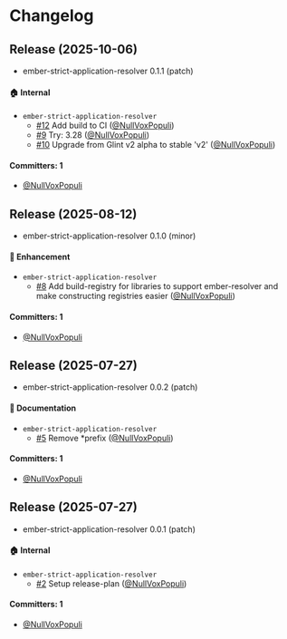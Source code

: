 # Changelog

## Release (2025-10-06)

* ember-strict-application-resolver 0.1.1 (patch)

#### :house: Internal
* `ember-strict-application-resolver`
  * [#12](https://github.com/ember-cli/ember-strict-application-resolver/pull/12) Add build to CI ([@NullVoxPopuli](https://github.com/NullVoxPopuli))
  * [#9](https://github.com/ember-cli/ember-strict-application-resolver/pull/9) Try: 3.28 ([@NullVoxPopuli](https://github.com/NullVoxPopuli))
  * [#10](https://github.com/ember-cli/ember-strict-application-resolver/pull/10) Upgrade from Glint v2 alpha to stable 'v2' ([@NullVoxPopuli](https://github.com/NullVoxPopuli))

#### Committers: 1
- [@NullVoxPopuli](https://github.com/NullVoxPopuli)

## Release (2025-08-12)

* ember-strict-application-resolver 0.1.0 (minor)

#### :rocket: Enhancement
* `ember-strict-application-resolver`
  * [#8](https://github.com/NullVoxPopuli/ember-strict-application-resolver/pull/8) Add build-registry for libraries to support ember-resolver and make constructing registries easier ([@NullVoxPopuli](https://github.com/NullVoxPopuli))

#### Committers: 1
- [@NullVoxPopuli](https://github.com/NullVoxPopuli)

## Release (2025-07-27)

* ember-strict-application-resolver 0.0.2 (patch)

#### :memo: Documentation
* `ember-strict-application-resolver`
  * [#5](https://github.com/NullVoxPopuli/ember-strict-application-resolver/pull/5) Remove *prefix ([@NullVoxPopuli](https://github.com/NullVoxPopuli))

#### Committers: 1
- [@NullVoxPopuli](https://github.com/NullVoxPopuli)

## Release (2025-07-27)

* ember-strict-application-resolver 0.0.1 (patch)

#### :house: Internal
* `ember-strict-application-resolver`
  * [#2](https://github.com/NullVoxPopuli/ember-strict-application-resolver/pull/2) Setup release-plan ([@NullVoxPopuli](https://github.com/NullVoxPopuli))

#### Committers: 1
- [@NullVoxPopuli](https://github.com/NullVoxPopuli)
